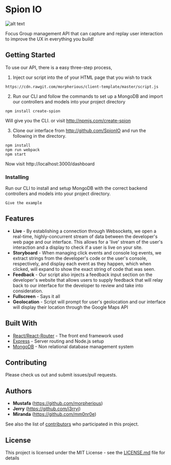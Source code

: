 # Spion IO

![alt text](https://github.com/TeamMJM/SpionIO/blob/master/public/screen.png)

Focus Group management API that can capture and replay user interaction to improve the UX in everything you build!

## Getting Started

To use our API, there is a easy three-step process,
1. Inject our script into the <head> of your HTML page that you wish to track

```
https://cdn.rawgit.com/morpherious/client-template/master/script.js
```

2. Run our CLI and follow the commands to set up a MongoDB and import our controllers and models into your project directory

```
npm install create-spion
```
Will give you the CLI. or visit http://npmjs.com/create-spion

3. Clone our interface from http://github.com/SpionIO and run the following in the directory.

```
npm install
npm run webpack
npm start
```
Now visit http://localhost:3000/dashboard

### Installing

Run our CLI to install and setup MongoDB with the correct backend controllers and models into your project directory.

```
Give the example
```

## Features

* **Live** -
By establishing a connection through Websockets, we open a real-time, highly-concurrent stream of data between the developer's             web page and our interface. This allows for a 'live' stream of the user's interaction and a display to check if a user is live             on your site.
* **Storyboard** -
When managing click events and console log events, we extract strings from the developer's code or the user's console,                     respectively, and display each event as they happen, which when clicked, will expand to show the exact string of code that                 was seen.
* **Feedback** -
Our script also injects a feedback input section on the developer's website that allows users to supply feedback that will                 relay back to our interface for the developer to review and take into consideration.
* **Fullscreen** -
Says it all
* **Geolocation** -
Script will prompt for user's geolocation and our interface will display their location through the Google Maps API

## Built With

* [React/React-Router](https://facebook.github.io/react/) - The front end framework used
* [Express](https://expressjs.com/) - Server routing and Node.js setup
* [MongoDB](https://www.mongodb.com/) - Non relational database management system

## Contributing

Please check us out and submit issues/pull requests.

## Authors

* **Mustafa** (https://github.com/morpherious)
* **Jerry** (https://github.com/j3rryj)
* **Miranda** (https://github.com/mm0nr0e)

See also the list of [contributors](https://github.com/your/project/contributors) who participated in this project.

## License

This project is licensed under the MIT License - see the [LICENSE.md](LICENSE.md) file for details
